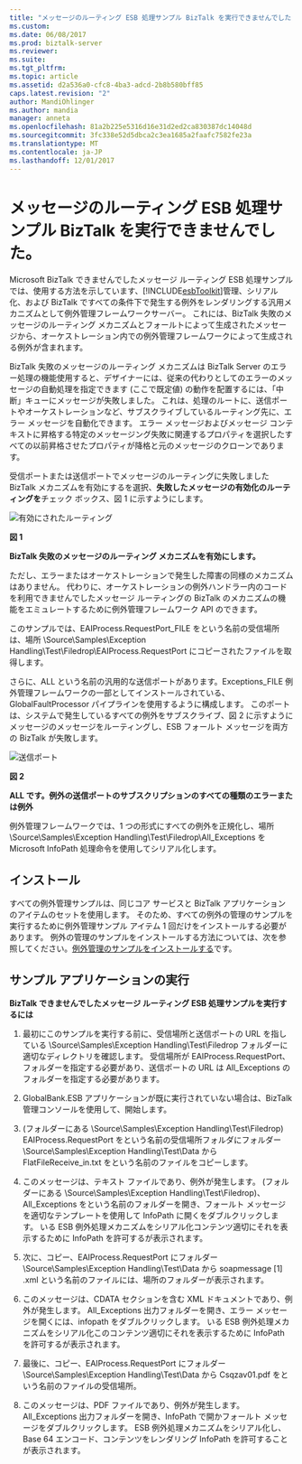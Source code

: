 ```yaml
---
title: "メッセージのルーティング ESB 処理サンプル BizTalk を実行できませんでした |Microsoft ドキュメント"
ms.custom: 
ms.date: 06/08/2017
ms.prod: biztalk-server
ms.reviewer: 
ms.suite: 
ms.tgt_pltfrm: 
ms.topic: article
ms.assetid: d2a536a0-cfc8-4ba3-adcd-2b8b580bff85
caps.latest.revision: "2"
author: MandiOhlinger
ms.author: mandia
manager: anneta
ms.openlocfilehash: 81a2b225e5316d16e31d2ed2ca830387dc14048d
ms.sourcegitcommit: 3fc338e52d5dbca2c3ea1685a2faafc7582fe23a
ms.translationtype: MT
ms.contentlocale: ja-JP
ms.lasthandoff: 12/01/2017
---
```

# <a name="running-the-biztalk-failed-message-routing-esb-processing-sample"></a>メッセージのルーティング ESB 処理サンプル BizTalk を実行できませんでした。
Microsoft BizTalk できませんでしたメッセージ ルーティング ESB 処理サンプルでは、使用する方法を示しています、[!INCLUDE[esbToolkit](../includes/esbtoolkit-md.md)]管理、シリアル化、および BizTalk ですべての条件下で発生する例外をレンダリングする汎用メカニズムとして例外管理フレームワークサーバー。 これには、BizTalk 失敗のメッセージのルーティング メカニズムとフォールトによって生成されたメッセージから、オーケストレーション内での例外管理フレームワークによって生成される例外が含まれます。  
  
 BizTalk 失敗のメッセージのルーティング メカニズムは BizTalk Server のエラー処理の機能使用すると、デザイナーには、従来の代わりとしてのエラーのメッセージの自動処理を指定できます (ここで既定値) の動作を配置するには、「中断」キューにメッセージが失敗しました。 これは、処理のルートに、送信ポートやオーケストレーションなど、サブスクライブしているルーティング先に、エラー メッセージを自動化できます。 エラー メッセージおよびメッセージ コンテキストに昇格する特定のメッセージング失敗に関連するプロパティを選択したすべての以前昇格させたプロパティが降格と元のメッセージのクローンであります。  
  
 受信ポートまたは送信ポートでメッセージのルーティングに失敗しました BizTalk メカニズムを有効にするを選択、**失敗したメッセージの有効化のルーティングを**チェック ボックス、図 1 に示すようにします。  
  
 ![有効にされたルーティング](../esb-toolkit/media/ch6-enabledrouting.gif "Ch6 EnabledRouting")  
  
 **図 1**  
  
 **BizTalk 失敗のメッセージのルーティング メカニズムを有効にします。**  
  
 ただし、エラーまたはオーケストレーションで発生した障害の同様のメカニズムはありません。 代わりに、オーケストレーションの例外ハンドラー内のコードを利用できませんでしたメッセージ ルーティングの BizTalk のメカニズムの機能をエミュレートするために例外管理フレームワーク API のできます。  
  
 このサンプルでは、EAIProcess.RequestPort_FILE をという名前の受信場所は、場所 \Source\Samples\Exception Handling\Test\Filedrop\EAIProcess.RequestPort にコピーされたファイルを取得します。  
  
 さらに、ALL という名前の汎用的な送信ポートがあります。Exceptions_FILE 例外管理フレームワークの一部としてインストールされている、GlobalFaultProcessor パイプラインを使用するように構成します。 このポートは、システムで発生しているすべての例外をサブスクライブ、図 2 に示すようにメッセージのメッセージをルーティングし、ESB フォールト メッセージを両方の BizTalk が失敗します。  
  
 ![送信ポート](../esb-toolkit/media/ch6-sendport.gif "Ch6 SendPort")  
  
 **図 2**  
  
 **ALL です。例外の送信ポートのサブスクリプションのすべての種類のエラーまたは例外**  
  
 例外管理フレームワークでは、1 つの形式にすべての例外を正規化し、場所 \Source\Samples\Exception Handling\Test\Filedrop\All_Exceptions を Microsoft InfoPath 処理命令を使用してシリアル化します。  
  
## <a name="installation"></a>インストール  
 すべての例外管理サンプルは、同じコア サービスと BizTalk アプリケーションのアイテムのセットを使用します。 そのため、すべての例外の管理のサンプルを実行するために例外管理サンプル アイテム 1 回だけをインストールする必要があります。 例外の管理のサンプルをインストールする方法については、次を参照してください。[例外管理のサンプルをインストールする](../esb-toolkit/installing-the-exception-management-samples.md)です。  
  
## <a name="running-the-sample-application"></a>サンプル アプリケーションの実行  
 **BizTalk できませんでしたメッセージ ルーティング ESB 処理サンプルを実行するには**  
  
1.  最初にこのサンプルを実行する前に、受信場所と送信ポートの URL を指している \Source\Samples\Exception Handling\Test\Filedrop フォルダーに適切なディレクトリを確認します。 受信場所が EAIProcess.RequestPort、フォルダーを指定する必要があり、送信ポートの URL は All_Exceptions のフォルダーを指定する必要があります。  
  
2.  GlobalBank.ESB アプリケーションが既に実行されていない場合は、BizTalk 管理コンソールを使用して、開始します。  
  
3.  (フォルダーにある \Source\Samples\Exception Handling\Test\Filedrop) EAIProcess.RequestPort をという名前の受信場所フォルダにフォルダー \Source\Samples\Exception Handling\Test\Data から FlatFileReceive_in.txt をという名前のファイルをコピーします。  
  
4.  このメッセージは、テキスト ファイルであり、例外が発生します。 (フォルダーにある \Source\Samples\Exception Handling\Test\Filedrop)、All_Exceptions をという名前のフォルダーを開き、フォールト メッセージを適切なテンプレートを使用して InfoPath に開くをダブルクリックします。 いる ESB 例外処理メカニズムをシリアル化コンテンツ適切にそれを表示するために InfoPath を許可するが表示されます。  
  
5.  次に、コピー、EAIProcess.RequestPort にフォルダー \Source\Samples\Exception Handling\Test\Data から soapmessage [1] .xml という名前のファイルには、場所のフォルダーが表示されます。  
  
6.  このメッセージは、CDATA セクションを含む XML ドキュメントであり、例外が発生します。 All_Exceptions 出力フォルダーを開き、エラー メッセージを開くには、infopath をダブルクリックします。 いる ESB 例外処理メカニズムをシリアル化このコンテンツ適切にそれを表示するために InfoPath を許可するが表示されます。  
  
7.  最後に、コピー、EAIProcess.RequestPort にフォルダー \Source\Samples\Exception Handling\Test\Data から Csqzav01.pdf をという名前のファイルの受信場所。  
  
8.  このメッセージは、PDF ファイルであり、例外が発生します。 All_Exceptions 出力フォルダーを開き、InfoPath で開かフォールト メッセージをダブルクリックします。 ESB 例外処理メカニズムをシリアル化し、Base 64 エンコード、コンテンツをレンダリング InfoPath を許可することが表示されます。